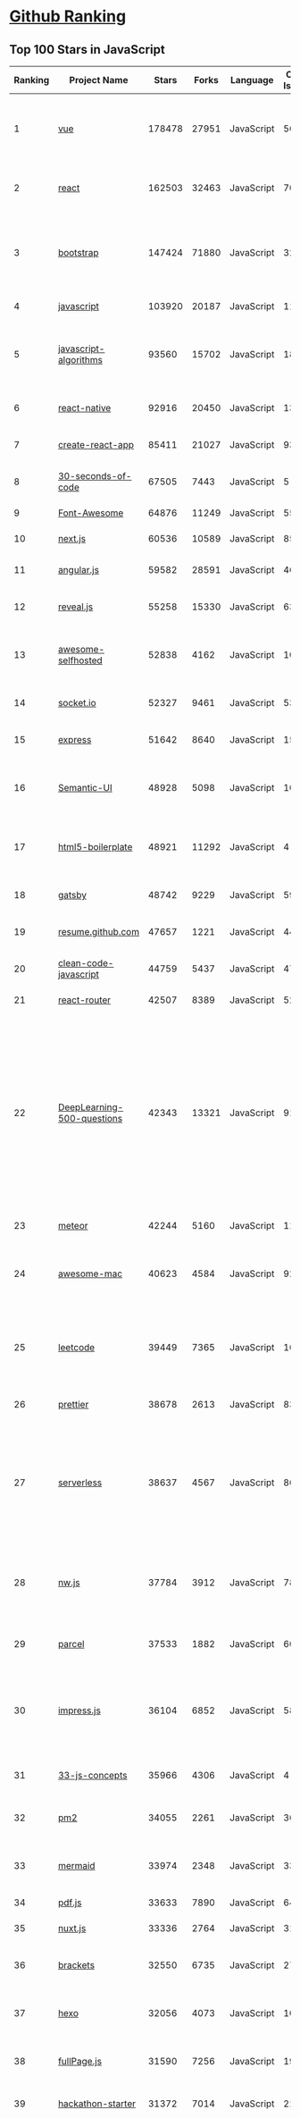 [Github Ranking](../README.md)
==========

## Top 100 Stars in JavaScript

| Ranking | Project Name | Stars | Forks | Language | Open Issues | Description | Last Commit |
| ------- | ------------ | ----- | ----- | -------- | ----------- | ----------- | ----------- |
| 1 | [vue](https://github.com/vuejs/vue) | 178478 | 27951 | JavaScript | 562 | 🖖 Vue.js is a progressive, incrementally-adoptable JavaScript framework for building UI on the web. | 2021-01-21T19:25:36Z |
| 2 | [react](https://github.com/facebook/react) | 162503 | 32463 | JavaScript | 703 | A declarative, efficient, and flexible JavaScript library for building user interfaces. | 2021-01-22T22:01:55Z |
| 3 | [bootstrap](https://github.com/twbs/bootstrap) | 147424 | 71880 | JavaScript | 323 | The most popular HTML, CSS, and JavaScript framework for developing responsive, mobile first projects on the web. | 2021-01-22T21:53:12Z |
| 4 | [javascript](https://github.com/airbnb/javascript) | 103920 | 20187 | JavaScript | 118 | JavaScript Style Guide | 2021-01-08T16:52:07Z |
| 5 | [javascript-algorithms](https://github.com/trekhleb/javascript-algorithms) | 93560 | 15702 | JavaScript | 184 | 📝 Algorithms and data structures implemented in JavaScript with explanations and links to further readings | 2021-01-19T12:21:20Z |
| 6 | [react-native](https://github.com/facebook/react-native) | 92916 | 20450 | JavaScript | 1307 | A framework for building native apps with React. | 2021-01-23T02:44:44Z |
| 7 | [create-react-app](https://github.com/facebook/create-react-app) | 85411 | 21027 | JavaScript | 930 | Set up a modern web app by running one command. | 2021-01-22T20:54:05Z |
| 8 | [30-seconds-of-code](https://github.com/30-seconds/30-seconds-of-code) | 67505 | 7443 | JavaScript | 5 | Short JavaScript code snippets for all your development needs | 2021-01-20T14:20:16Z |
| 9 | [Font-Awesome](https://github.com/FortAwesome/Font-Awesome) | 64876 | 11249 | JavaScript | 5588 | The iconic SVG, font, and CSS toolkit | 2021-01-13T20:25:11Z |
| 10 | [next.js](https://github.com/vercel/next.js) | 60536 | 10589 | JavaScript | 855 | The React Framework | 2021-01-22T21:43:09Z |
| 11 | [angular.js](https://github.com/angular/angular.js) | 59582 | 28591 | JavaScript | 468 | AngularJS - HTML enhanced for web apps! | 2021-01-05T21:15:42Z |
| 12 | [reveal.js](https://github.com/hakimel/reveal.js) | 55258 | 15330 | JavaScript | 635 | The HTML Presentation Framework | 2021-01-08T14:03:39Z |
| 13 | [awesome-selfhosted](https://github.com/awesome-selfhosted/awesome-selfhosted) | 52838 | 4162 | JavaScript | 102 | A list of Free Software network services and web applications which can be hosted on your own servers | 2021-01-21T14:47:16Z |
| 14 | [socket.io](https://github.com/socketio/socket.io) | 52327 | 9461 | JavaScript | 534 | Realtime application framework (Node.JS server) | 2021-01-20T21:34:52Z |
| 15 | [express](https://github.com/expressjs/express) | 51642 | 8640 | JavaScript | 155 | Fast, unopinionated, minimalist web framework for node. | 2021-01-18T10:57:32Z |
| 16 | [Semantic-UI](https://github.com/Semantic-Org/Semantic-UI) | 48928 | 5098 | JavaScript | 1036 | Semantic is a UI component framework based around useful principles from natural language. | 2020-12-20T11:43:59Z |
| 17 | [html5-boilerplate](https://github.com/h5bp/html5-boilerplate) | 48921 | 11292 | JavaScript | 4 | A professional front-end template for building fast, robust, and adaptable web apps or sites. | 2021-01-19T14:35:50Z |
| 18 | [gatsby](https://github.com/gatsbyjs/gatsby) | 48742 | 9229 | JavaScript | 592 | Build blazing fast, modern apps and websites with React | 2021-01-23T00:21:57Z |
| 19 | [resume.github.com](https://github.com/resume/resume.github.com) | 47657 | 1221 | JavaScript | 44 | Resumes generated using the GitHub informations | 2020-12-16T05:18:28Z |
| 20 | [clean-code-javascript](https://github.com/ryanmcdermott/clean-code-javascript) | 44759 | 5437 | JavaScript | 47 | :bathtub: Clean Code concepts adapted for JavaScript | 2021-01-21T03:27:40Z |
| 21 | [react-router](https://github.com/ReactTraining/react-router) | 42507 | 8389 | JavaScript | 52 | Declarative routing for React | 2021-01-21T13:08:05Z |
| 22 | [DeepLearning-500-questions](https://github.com/scutan90/DeepLearning-500-questions) | 42343 | 13321 | JavaScript | 91 | 深度学习500问，以问答形式对常用的概率知识、线性代数、机器学习、深度学习、计算机视觉等热点问题进行阐述，以帮助自己及有需要的读者。 全书分为18个章节，50余万字。由于水平有限，书中不妥之处恳请广大读者批评指正。   未完待续............ 如有意合作，联系scutjy2015@163.com                     版权所有，违权必究       Tan 2018.06 | 2021-01-04T06:56:19Z |
| 23 | [meteor](https://github.com/meteor/meteor) | 42244 | 5160 | JavaScript | 119 | Meteor, the JavaScript App Platform | 2021-01-21T14:09:31Z |
| 24 | [awesome-mac](https://github.com/jaywcjlove/awesome-mac) | 40623 | 4584 | JavaScript | 92 |  Now we have become very big, Different from the original idea. Collect premium software in various categories. | 2021-01-20T10:49:07Z |
| 25 | [leetcode](https://github.com/azl397985856/leetcode) | 39449 | 7365 | JavaScript | 16 |  LeetCode Solutions: A Record of My Problem Solving Journey.( leetcode题解，记录自己的leetcode解题之路。) | 2021-01-22T05:45:38Z |
| 26 | [prettier](https://github.com/prettier/prettier) | 38678 | 2613 | JavaScript | 832 | Prettier is an opinionated code formatter. | 2021-01-23T01:04:37Z |
| 27 | [serverless](https://github.com/serverless/serverless) | 38637 | 4567 | JavaScript | 867 | ⚡ Serverless Framework – Build web, mobile and IoT applications with serverless architectures using AWS Lambda, Azure Functions, Google CloudFunctions & more! –  | 2021-01-22T17:19:36Z |
| 28 | [nw.js](https://github.com/nwjs/nw.js) | 37784 | 3912 | JavaScript | 781 | Call all Node.js modules directly from DOM/WebWorker and enable a new way of writing applications with all Web technologies. | 2021-01-20T02:52:38Z |
| 29 | [parcel](https://github.com/parcel-bundler/parcel) | 37533 | 1882 | JavaScript | 608 | 📦🚀 Blazing fast, zero configuration web application bundler | 2021-01-22T23:58:14Z |
| 30 | [impress.js](https://github.com/impress/impress.js) | 36104 | 6852 | JavaScript | 58 | It's a presentation framework based on the power of CSS3 transforms and transitions in modern browsers and inspired by the idea behind prezi.com. | 2021-01-14T19:35:04Z |
| 31 | [33-js-concepts](https://github.com/leonardomso/33-js-concepts) | 35966 | 4306 | JavaScript | 4 | 📜 33 concepts every JavaScript developer should know. | 2021-01-21T14:06:12Z |
| 32 | [pm2](https://github.com/Unitech/pm2) | 34055 | 2261 | JavaScript | 365 | Node.js Production Process Manager with a built-in Load Balancer. | 2021-01-14T10:43:15Z |
| 33 | [mermaid](https://github.com/mermaid-js/mermaid) | 33974 | 2348 | JavaScript | 333 | Generation of diagram and flowchart from text in a similar manner as markdown | 2021-01-22T23:05:40Z |
| 34 | [pdf.js](https://github.com/mozilla/pdf.js) | 33633 | 7890 | JavaScript | 644 | PDF Reader in JavaScript | 2021-01-22T22:12:39Z |
| 35 | [nuxt.js](https://github.com/nuxt/nuxt.js) | 33336 | 2764 | JavaScript | 317 | The Intuitive Vue Framework | 2021-01-22T17:22:28Z |
| 36 | [brackets](https://github.com/adobe/brackets) | 32550 | 6735 | JavaScript | 2772 | An open source code editor for the web, written in JavaScript, HTML and CSS. | 2021-01-08T14:31:41Z |
| 37 | [hexo](https://github.com/hexojs/hexo) | 32056 | 4073 | JavaScript | 106 | A fast, simple & powerful blog framework, powered by Node.js. | 2021-01-20T08:26:33Z |
| 38 | [fullPage.js](https://github.com/alvarotrigo/fullPage.js) | 31590 | 7256 | JavaScript | 191 | fullPage plugin by Alvaro Trigo. Create full screen pages fast and simple | 2021-01-02T22:59:07Z |
| 39 | [hackathon-starter](https://github.com/sahat/hackathon-starter) | 31372 | 7014 | JavaScript | 21 | A boilerplate for Node.js web applications | 2021-01-19T03:20:08Z |
| 40 | [chinese-poetry](https://github.com/chinese-poetry/chinese-poetry) | 30958 | 6379 | JavaScript | 55 | The most comprehensive database of Chinese poetry 🧶最全中华古诗词数据库,  唐宋两朝近一万四千古诗人,  接近5.5万首唐诗加26万宋诗.  两宋时期1564位词人，21050首词。 🤪  😜 阿里招p6/p7 Python Golang \| gaojunqi@outlook.com \| 上海张江 | 2021-01-22T04:57:46Z |
| 41 | [faker.js](https://github.com/Marak/faker.js) | 30171 | 2577 | JavaScript | 279 | generate massive amounts of realistic fake data in Node.js and the browser | 2021-01-22T16:11:38Z |
| 42 | [Leaflet](https://github.com/Leaflet/Leaflet) | 29907 | 4760 | JavaScript | 611 |  :leaves: JavaScript library for mobile-friendly interactive maps | 2021-01-22T21:25:16Z |
| 43 | [Rocket.Chat](https://github.com/RocketChat/Rocket.Chat) | 29398 | 6468 | JavaScript | 2139 | The ultimate Free Open Source Solution for team communications. | 2021-01-23T02:58:30Z |
| 44 | [uni-app](https://github.com/dcloudio/uni-app) | 28882 | 2731 | JavaScript | 785 | uni-app 是使用 Vue 语法开发小程序、H5、App的统一框架 | 2021-01-22T21:12:59Z |
| 45 | [phaser](https://github.com/photonstorm/phaser) | 28865 | 6378 | JavaScript | 97 | Phaser is a fun, free and fast 2D game framework for making HTML5 games for desktop and mobile web browsers, supporting Canvas and WebGL rendering. | 2021-01-23T01:14:11Z |
| 46 | [preact](https://github.com/preactjs/preact) | 28148 | 1551 | JavaScript | 167 | ⚛️ Fast 3kB React alternative with the same modern API. Components & Virtual DOM. | 2021-01-23T02:59:29Z |
| 47 | [vue-cli](https://github.com/vuejs/vue-cli) | 27219 | 5352 | JavaScript | 603 | 🛠️ Standard Tooling for Vue.js Development | 2021-01-22T14:54:56Z |
| 48 | [async](https://github.com/caolan/async) | 26933 | 2400 | JavaScript | 6 | Async utilities for node and the browser | 2020-12-30T06:32:34Z |
| 49 | [lerna](https://github.com/lerna/lerna) | 26361 | 1683 | JavaScript | 570 | :dragon: A tool for managing JavaScript projects with multiple packages. | 2021-01-21T12:18:51Z |
| 50 | [swiper](https://github.com/nolimits4web/swiper) | 25985 | 9321 | JavaScript | 162 | Most modern mobile touch slider with hardware accelerated transitions | 2021-01-23T01:00:45Z |
| 51 | [vuex](https://github.com/vuejs/vuex) | 25580 | 8572 | JavaScript | 57 | 🗃️ Centralized State Management for Vue.js. | 2021-01-11T10:46:55Z |
| 52 | [request](https://github.com/request/request) | 24989 | 3040 | JavaScript | 144 | 🏊🏾 Simplified HTTP request client. | 2020-12-31T03:04:35Z |
| 53 | [standard](https://github.com/standard/standard) | 24972 | 1963 | JavaScript | 68 | 🌟 JavaScript Style Guide, with linter & automatic code fixer | 2021-01-18T07:54:11Z |
| 54 | [select2](https://github.com/select2/select2) | 24827 | 6112 | JavaScript | 32 | Select2 is a jQuery based replacement for select boxes. It supports searching, remote data sets, and infinite scrolling of results. | 2021-01-22T16:18:57Z |
| 55 | [nylas-mail](https://github.com/nylas/nylas-mail) | 24581 | 1428 | JavaScript | 1026 | :love_letter: An extensible desktop mail app built on the modern web.  Forks welcome! | 2021-01-12T19:29:16Z |
| 56 | [sheetjs](https://github.com/SheetJS/sheetjs) | 24316 | 6362 | JavaScript | 440 | :green_book: SheetJS Community Edition -- Spreadsheet Data Toolkit | 2021-01-06T05:59:09Z |
| 57 | [marked](https://github.com/markedjs/marked) | 24204 | 2952 | JavaScript | 51 | A markdown parser and compiler. Built for speed. | 2021-01-23T00:04:27Z |
| 58 | [uBlock](https://github.com/gorhill/uBlock) | 23471 | 1897 | JavaScript | 47 | uBlock Origin - An efficient blocker for Chromium and Firefox. Fast and lean. | 2021-01-22T14:53:40Z |
| 59 | [particles.js](https://github.com/VincentGarreau/particles.js) | 23344 | 4050 | JavaScript | 323 | A lightweight JavaScript library for creating particles | 2021-01-08T19:12:26Z |
| 60 | [lottie-web](https://github.com/airbnb/lottie-web) | 23178 | 2298 | JavaScript | 624 | Render After Effects animations natively on Web, Android and iOS, and React Native. http://airbnb.io/lottie/ | 2021-01-22T23:24:39Z |
| 61 | [tesseract.js](https://github.com/naptha/tesseract.js) | 23018 | 1561 | JavaScript | 56 | Pure Javascript OCR for more than 100 Languages 📖🎉🖥 | 2020-12-15T15:04:27Z |
| 62 | [nprogress](https://github.com/rstacruz/nprogress) | 22282 | 1756 | JavaScript | 121 | For slim progress bars like on YouTube, Medium, etc | 2020-11-16T14:58:58Z |
| 63 | [react-beautiful-dnd](https://github.com/atlassian/react-beautiful-dnd) | 22154 | 1570 | JavaScript | 370 | Beautiful and accessible drag and drop for lists with React | 2021-01-04T03:43:16Z |
| 64 | [mongoose](https://github.com/Automattic/mongoose) | 22088 | 2979 | JavaScript | 333 | MongoDB object modeling designed to work in an asynchronous environment. | 2021-01-22T17:30:46Z |
| 65 | [CodeMirror](https://github.com/codemirror/CodeMirror) | 22002 | 4533 | JavaScript | 408 | In-browser code editor | 2021-01-22T08:15:18Z |
| 66 | [Daily-Interview-Question](https://github.com/Advanced-Frontend/Daily-Interview-Question) | 21829 | 2742 | JavaScript | 163 | 我是木易杨，公众号「高级前端进阶」作者，每天搞定一道前端大厂面试题，祝大家天天进步，一年后会看到不一样的自己。 | 2020-11-09T01:07:00Z |
| 67 | [react-select](https://github.com/JedWatson/react-select) | 21732 | 3641 | JavaScript | 189 | The Select Component for React.js | 2021-01-22T23:31:29Z |
| 68 | [lighthouse](https://github.com/GoogleChrome/lighthouse) | 21586 | 7550 | JavaScript | 512 | Automated auditing, performance metrics, and best practices for the web. | 2021-01-23T00:36:44Z |
| 69 | [husky](https://github.com/typicode/husky) | 21488 | 747 | JavaScript | 81 | Git hooks made easy 🐶 woof! | 2021-01-21T01:56:45Z |
| 70 | [drawio](https://github.com/jgraph/drawio) | 21433 | 4381 | JavaScript | 542 | Source to app.diagrams.net | 2021-01-22T19:06:40Z |
| 71 | [redux-saga](https://github.com/redux-saga/redux-saga) | 21246 | 1904 | JavaScript | 219 | An alternative side effect model for Redux apps | 2020-12-11T20:13:29Z |
| 72 | [react](https://github.com/typescript-cheatsheets/react) | 21171 | 1491 | JavaScript | 11 | Cheatsheets for experienced React developers getting started with TypeScript | 2021-01-18T12:23:55Z |
| 73 | [octotree](https://github.com/ovity/octotree) | 20913 | 1762 | JavaScript | 22 | GitHub on steroids | 2020-12-10T04:26:25Z |
| 74 | [wtfjs](https://github.com/denysdovhan/wtfjs) | 20703 | 1339 | JavaScript | 57 | 🤪 A list of funny and tricky JavaScript examples | 2021-01-19T07:26:14Z |
| 75 | [PhotoSwipe](https://github.com/dimsemenov/PhotoSwipe) | 20670 | 3118 | JavaScript | 599 | JavaScript image gallery for mobile and desktop, modular, framework independent | 2020-12-14T11:27:44Z |
| 76 | [dragula](https://github.com/bevacqua/dragula) | 20321 | 1861 | JavaScript | 135 | :ok_hand: Drag and drop so simple it hurts | 2020-12-01T23:27:37Z |
| 77 | [odoo](https://github.com/odoo/odoo) | 20317 | 13648 | JavaScript | 3729 | Odoo. Open Source Apps To Grow Your Business. | 2021-01-22T21:44:02Z |
| 78 | [learnGitBranching](https://github.com/pcottle/learnGitBranching) | 20266 | 4720 | JavaScript | 1 | An interactive git visualization to challenge and educate! | 2021-01-17T17:01:07Z |
| 79 | [mocha](https://github.com/mochajs/mocha) | 20170 | 2770 | JavaScript | 333 | ☕️ simple, flexible, fun javascript test framework for node.js & the browser | 2021-01-21T18:07:17Z |
| 80 | [normalizr](https://github.com/paularmstrong/normalizr) | 19801 | 803 | JavaScript | 25 | Normalizes nested JSON according to a schema | 2021-01-12T05:25:35Z |
| 81 | [yapi](https://github.com/YMFE/yapi) | 19716 | 3348 | JavaScript | 1135 | YApi 是一个可本地部署的、打通前后端及QA的、可视化的接口管理平台 | 2021-01-20T21:37:09Z |
| 82 | [RxJS](https://github.com/Reactive-Extensions/RxJS) | 19708 | 2233 | JavaScript | 288 | The Reactive Extensions for JavaScript | 2018-04-18T20:17:39Z |
| 83 | [commander.js](https://github.com/tj/commander.js) | 19606 | 1362 | JavaScript | 8 | node.js command-line interfaces made easy | 2021-01-21T10:54:30Z |
| 84 | [feather](https://github.com/feathericons/feather) | 19516 | 881 | JavaScript | 407 | Simply beautiful open source icons | 2020-12-24T16:05:29Z |
| 85 | [You-Dont-Need-jQuery](https://github.com/nefe/You-Dont-Need-jQuery) | 19433 | 1750 | JavaScript | 10 | Examples of how to do query, style, dom, ajax, event etc like jQuery with plain javascript. | 2020-02-27T21:41:11Z |
| 86 | [scrollreveal](https://github.com/jlmakes/scrollreveal) | 19373 | 2135 | JavaScript | 16 | Animate elements as they scroll into view. | 2020-07-15T07:54:59Z |
| 87 | [enzyme](https://github.com/enzymejs/enzyme) | 19341 | 2074 | JavaScript | 269 | JavaScript Testing utilities for React | 2021-01-20T16:04:58Z |
| 88 | [hiring-without-whiteboards](https://github.com/poteto/hiring-without-whiteboards) | 19336 | 1782 | JavaScript | 11 | ⭐️  Companies that don't have a broken hiring process | 2021-01-15T14:53:34Z |
| 89 | [react-motion](https://github.com/chenglou/react-motion) | 19321 | 1045 | JavaScript | 182 | A spring that solves your animation problems. | 2021-01-12T18:10:39Z |
| 90 | [flv.js](https://github.com/bilibili/flv.js) | 19067 | 2990 | JavaScript | 325 | HTML5 FLV Player | 2020-12-04T04:52:20Z |
| 91 | [plyr](https://github.com/sampotts/plyr) | 19042 | 2267 | JavaScript | 563 | A simple HTML5, YouTube and Vimeo player | 2021-01-18T10:37:35Z |
| 92 | [the-super-tiny-compiler](https://github.com/jamiebuilds/the-super-tiny-compiler) | 18909 | 1947 | JavaScript | 13 | :snowman: Possibly the smallest compiler ever | 2020-03-16T00:49:26Z |
| 93 | [sharp](https://github.com/lovell/sharp) | 18750 | 940 | JavaScript | 102 | High performance Node.js image processing, the fastest module to resize JPEG, PNG, WebP, AVIF and TIFF images. Uses the libvips library. | 2021-01-18T16:56:11Z |
| 94 | [ava](https://github.com/avajs/ava) | 18652 | 1315 | JavaScript | 92 | Node.js test runner that lets you develop with confidence 🚀 | 2021-01-19T07:34:27Z |
| 95 | [awesome-vscode](https://github.com/viatsko/awesome-vscode) | 18310 | 971 | JavaScript | 36 | 🎨 A curated list of delightful VS Code packages and resources. | 2021-01-18T14:22:18Z |
| 96 | [hyperapp](https://github.com/jorgebucaran/hyperapp) | 18277 | 814 | JavaScript | 27 | The tiny framework for building hypertext applications. | 2021-01-22T20:51:39Z |
| 97 | [vuepress](https://github.com/vuejs/vuepress) | 18230 | 3724 | JavaScript | 448 | 📝 Minimalistic Vue-powered static site generator | 2021-01-19T17:35:55Z |
| 98 | [parse-server](https://github.com/parse-community/parse-server) | 18174 | 4421 | JavaScript | 143 | API server module for Node/Express | 2021-01-22T22:13:41Z |
| 99 | [popmotion](https://github.com/Popmotion/popmotion) | 18080 | 656 | JavaScript | 24 | Simple animation libraries for delightful user interfaces | 2021-01-08T10:22:16Z |
| 100 | [react-native-web](https://github.com/necolas/react-native-web) | 18066 | 1516 | JavaScript | 86 | React Native Components and APIs for the Web | 2021-01-22T18:44:34Z |

